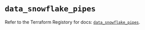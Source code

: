 # `data_snowflake_pipes`

Refer to the Terraform Registory for docs: [`data_snowflake_pipes`](https://registry.terraform.io/providers/snowflake-labs/snowflake/0.73.0/docs/data-sources/pipes).
